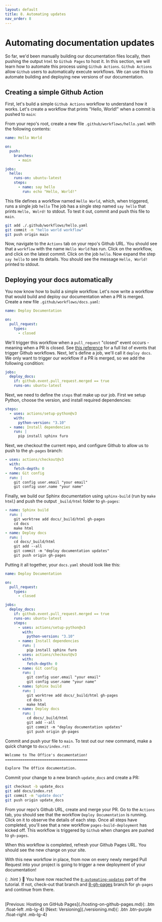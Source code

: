 ```yaml
---
layout: default
title: 8. Automating updates
nav_order: 8
---
```


# Automating documentation updates

So far, we'd been manually building our documentation files locally, then pushing the output `html`
to `Github Pages` to host it. In this section, we will learn how to automate this process using
`Github Actions`. `Github Actions` allow `Github` users to automatically execute workflows. We can
use this to automate building and deploying new versions of our documentation.

## Creating a simple Github Action

First, let's build a simple `Github Actions` workflow to understand how it works. Let's create a
workflow that prints "Hello, World!" when a commit is pushed to `main`:

From your repo's root, create a new file `.github/workflows/hello.yaml` with the following
contents:

```yaml
name: Hello World

on:
  push:
    branches:
      - main

jobs:
  hello:
    runs-on: ubuntu-latest
    steps:
      - name: say hello
        run: echo "Hello, World!"
```

This file defines a workflow named `Hello World`, which, when triggered, runs a single job `hello`
The job has a single step named `say hello` that prints `Hello, Wolrd!` to stdout. To test it out,
commit and push this file to `main`.

```sh
git add ./.github/workflows/hello.yaml
git commit -m "hello world workflow"
git push origin main
```

Now, navigate to the `Actions` tab on your repo's Github URL. You should see that a `workflow` with
the name `Hello World` has run. Click on the workflow, and click on the latest commit. Click on the
job `hello`. Now expand the step `say hello` to see its details. You should see the message
`Hello, World!` printed to stdout.

## Deploying your docs automatically

You now know how to build a simple workflow. Let's now write a workflow that would build and deploy
our documentation when a PR is merged. Create a new file `.github/workflows/docs.yaml`:

```yaml
name: Deploy Documentation

on:
  pull_request:
    types:
      - closed
```

We'll trigger this workflow when a `pull_request` "closed" event occurs - meaning when a PR is
closed. See
[this reference](https://docs.github.com/en/actions/using-workflows/events-that-trigger-workflows)
for a full list of events that trigger Github workflows. Next, let's define a job, we'll call it
`deploy docs`. We only want to trigger our workflow if a PR is merged, so we add the following
condition:

```yaml
jobs:
  deploy_docs:
    if: github.event.pull_request.merged == true
    runs-on: ubuntu-latest
```

Next, we need to define the `steps` that make up our job. First we setup Python, choose the
version, and install required dependencies:

```yaml
steps:
  - uses: actions/setup-python@v3
    with:
      python-version: "3.10"
  - name: Install dependencies
    run: |
      pip install sphinx furo
```

Next, we checkout the current repo, and configure Github to allow us to push to the `gh-pages`
branch:

```yaml
- uses: actions/checkout@v3
  with:
    fetch-depth: 0
- name: Git config
  run: |
    git config user.email "your email"
    git config user.name "your name"
```

Finally, we build our Sphinx documentation using `sphinx-build` (run by `make html`) and push the
output `_build/html` folder to `gh-pages`:

```yaml
- name: Sphinx build
  run: |
    git worktree add docs/_build/html gh-pages
    cd docs
    make html
- name: Deploy docs
  run: |
    cd docs/_build/html
    git add --all
    git commit -m "deploy documentation updates"
    git push origin gh-pages
```

Putting it all together, your `docs.yaml` should look like this:

```yaml
name: Deploy Documentation

on:
  pull_request:
    types:
      - closed

jobs:
  deploy_docs:
    if: github.event.pull_request.merged == true
    runs-on: ubuntu-latest
    steps:
      - uses: actions/setup-python@v3
        with:
          python-version: "3.10"
      - name: Install dependencies
        run: |
          pip install sphinx furo
      - uses: actions/checkout@v3
        with:
          fetch-depth: 0
      - name: Git config
        run: |
          git config user.email "your email"
          git config user.name "your name"
      - name: Sphinx build
        run: |
          git worktree add docs/_build/html gh-pages
          cd docs
          make html
      - name: Deploy docs
        run: |
          cd docs/_build/html
          git add --all
          git commit -m "deploy documentation updates"
          git push origin gh-pages
```

Commit and push your file to `main`. To test out our new command, make a quick change to
`docs/index.rst`:

```rst
Welcome to The Office's documentation!
======================================

Explore The Office documentation.
```

Commit your change to a new branch `update_docs` and create a PR:

```sh
git checkout -b update_docs
git add docs/index.rst
git commit -m "update docs"
git push origin update_docs
```

From your repo's Github URL, create and merge your PR. Go to the `Actions` tab, you should see that
the workflow `Deploy Documentation` is running. Click on it to observe the details of each step.
Once all steps have completed, you'll see that a new workflow `pages-build-deployment` has kicked
off. This workflow is triggered by `Github` when changes are pushed to `gh-pages`.

When this workflow is completed, refresh your Github Pages URL. You should see the new change on
your site.

With this new workflow in place, from now on every newly merged Pull Request into your project is
going to trigger a new deployment of your documentation!

{: .hint }
🙌 You have now reached the
[`8-automating-updates`](https://github.com/aelsayed95/the-office/tree/8-automating-updates) part
of the tutorial. If not, check-out that branch and [8-gh-pages](https://github.com/aelsayed95/the-office/tree/8-gh-pages) branch for `gh-pages` and continue from there.

<br />
[Previous: Hosting on GitHub Pages](./hosting-on-github-pages.md){: .btn .float-left .mb-lg-4}
[Next: Versioning](./versioning.md){: .btn .btn-purple .float-right .mb-lg-4}
<br />
